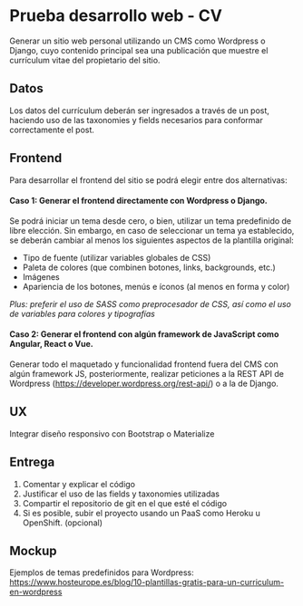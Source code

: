 # Prueba desarrollo web - CV

Generar un sitio web personal utilizando un CMS como Wordpress o Django, cuyo contenido principal sea una publicación que muestre el currículum vitae del propietario del sitio.

## Datos

Los datos del currículum deberán ser ingresados a través de un post, haciendo uso de las taxonomies y fields necesarios para conformar correctamente el post.

## Frontend

Para desarrollar el frontend del sitio se podrá elegir entre dos alternativas:

#### Caso 1: Generar el frontend directamente con Wordpress o Django.

Se podrá iniciar un tema desde cero, o bien, utilizar un tema predefinido de libre elección. Sin embargo, en caso de seleccionar un tema ya establecido, se deberán cambiar al menos los siguientes aspectos de la plantilla original:

- Tipo de fuente (utilizar variables globales de CSS)
- Paleta de colores (que combinen botones, links, backgrounds, etc.)
- Imágenes
- Apariencia de los botones, menús e íconos (al menos en forma y color)

*Plus: preferir el uso de SASS como preprocesador de CSS, así como el uso de variables para colores y tipografías*

#### Caso 2: Generar el frontend con algún framework de JavaScript como Angular, React o Vue.

Generar todo el maquetado y funcionalidad frontend fuera del CMS con algún framework JS, posteriormente, realizar peticiones a la REST API de Wordpress (<https://developer.wordpress.org/rest-api/>) o a la de Django.

## UX

Integrar diseño responsivo con Bootstrap o Materialize

## Entrega

1. Comentar y explicar el código
2. Justificar el uso de las fields y taxonomies utilizadas
3. Compartir el repositorio de git en el que esté el código
4. Si es posible, subir el proyecto usando un PaaS como Heroku u OpenShift. (opcional)

## Mockup

Ejemplos de temas predefinidos para Wordpress: <https://www.hosteurope.es/blog/10-plantillas-gratis-para-un-curriculum-en-wordpress>